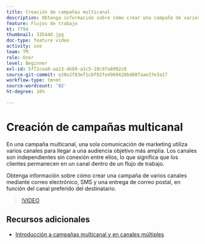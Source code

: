 ```yaml
---
title: Creación de campañas multicanal
description: Obtenga información sobre cómo crear una campaña de varios canales mediante correo electrónico, SMS y una entrega de correo postal, en función del canal preferido del destinatario.
feature: Flujos de trabajo
kt: 7794
thumbnail: 335440.jpg
doc-type: feature video
activity: use
team: TM
role: User
level: Beginner
exl-id: 5f71cea8-aa13-4b89-a1c5-10c97a8992c8
source-git-commit: e28e2f83ef1cbf82fe4969420bd80faae27e3a17
workflow-type: tm+mt
source-wordcount: '92'
ht-degree: 16%

---
```


# Creación de campañas multicanal

En una campaña multicanal, una sola comunicación de marketing utiliza varios canales para llegar a una audiencia objetivo más amplia. Los canales son independientes sin conexión entre ellos, lo que significa que los clientes permanecen en un canal dentro de un flujo de trabajo.

Obtenga información sobre cómo crear una campaña de varios canales mediante correo electrónico, SMS y una entrega de correo postal, en función del canal preferido del destinatario.

>[!VIDEO](https://video.tv.adobe.com/v/335440?quality=12)

## Recursos adicionales

* [Introducción a campañas multicanal y en canales múltiples](/help/orchestrate-campaigns/introduction-to-cross-and-multi-channel-campaigns.md)
